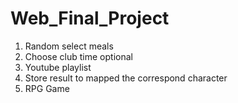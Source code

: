 # Web_Final_Project
1. Random select meals
2. Choose club time optional
3. Youtube playlist
4. Store result to mapped the correspond character
5. RPG Game
